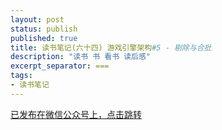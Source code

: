 ```yaml
---
layout: post
status: publish
published: true
title: 读书笔记(六十四) 游戏引擎架构#5 - 剔除与合批
description: "读书 书 看书 读后感"
excerpt_separator: ===
tags:
- 读书笔记
---
```


[已发布在微信公众号上，点击跳转](https://mp.weixin.qq.com/s?__biz=MzU1ODY1ODY2NA==&mid=2247485541&idx=1&sn=1adc3d4bd3573b58dbc56e81be963abf&chksm=fc226d62cb55e474965abb9a2fbbff8eee8daaa2e541310279178af01984c0882060273fe026&token=546801700&lang=zh_CN#rd)





